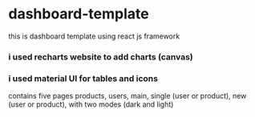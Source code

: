 # dashboard-template
this is dashboard template using react js framework
### i used recharts website to add charts (canvas)
### i used material UI for tables and icons

contains five pages products, users, main, single (user or product), new (user or product), with two modes (dark and light)
